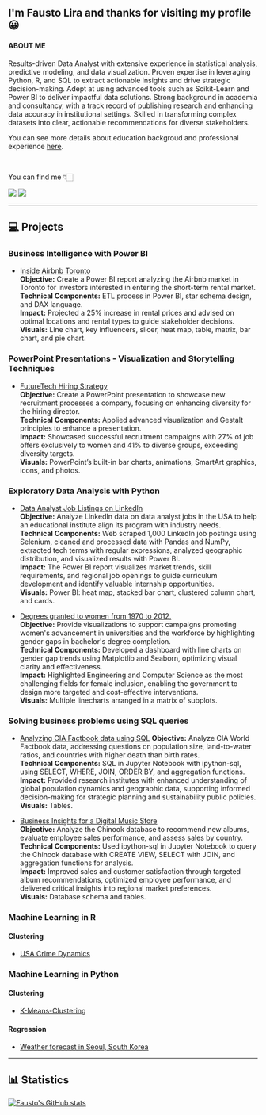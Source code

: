 ## I'm Fausto Lira and thanks for visiting my profile 😀 

#### ABOUT ME

Results-driven Data Analyst with extensive experience in statistical analysis, predictive modeling, and data visualization. Proven expertise in leveraging Python, R, and SQL to extract actionable insights and drive strategic decision-making. Adept at using advanced tools such as Scikit-Learn and Power BI to deliver impactful data solutions. Strong background in academia and consultancy, with a track record of publishing research and enhancing data accuracy in institutional settings. Skilled in transforming complex datasets into clear, actionable recommendations for diverse stakeholders.

You can see more details about education backgroud and professional experience [here](https://www.linkedin.com/in/faustolira).

<br />

You can find me  👇🏻 

<a href = "mailto:faustoalira@gmail.com"><img loading="lazy" src="https://img.shields.io/badge/Gmail-D14836?style=for-the-badge&logo=gmail&logoColor=white" target="_blank"></a>
<a href="https://www.linkedin.com/in/faustolira" target="_blank"><img loading="lazy" src="https://img.shields.io/badge/-LinkedIn-%230077B5?style=for-the-badge&logo=linkedin&logoColor=white" target="_blank"></a>

---

## :computer: Projects

### Business Intelligence with Power BI

- [Inside Airbnb Toronto](https://github.com/FaustoLira/Inside-Airbnb-Toronto)  
**Objective:** Create a Power BI report analyzing the Airbnb market in Toronto for investors interested in entering the short-term rental market.  
**Technical Components:** ETL process in Power BI, star schema design, and DAX language.  
**Impact:** Projected a 25% increase in rental prices and advised on optimal locations and rental types to guide stakeholder decisions.  
**Visuals:** Line chart, key influencers, slicer, heat map, table, matrix, bar chart, and pie chart.  

### PowerPoint Presentations - Visualization and Storytelling Techniques

- [FutureTech Hiring Strategy](https://github.com/FaustoLira/FutureTech---Hiring-Strategy)  
**Objective:** Create a PowerPoint presentation to showcase new recruitment processes a company, focusing on enhancing diversity for the hiring director.    
**Technical Components:** Applied advanced visualization and Gestalt principles to enhance a presentation.  
**Impact:** Showcased successful recruitment campaigns with 27% of job offers exclusively to women and 41% to diverse groups, exceeding diversity targets.    
**Visuals:** PowerPoint’s built-in bar charts, animations, SmartArt graphics, icons, and photos.    

### Exploratory Data Analysis with Python 

- [Data Analyst Job Listings on LinkedIn](https://github.com/FaustoLira/web_scraping_linkedin_jobs_usa)  
**Objective:** Analyze LinkedIn data on data analyst jobs in the USA to help an educational institute align its program with industry needs.  
**Technical Components:** Web scraped 1,000 LinkedIn job postings using Selenium, cleaned and processed data with Pandas and NumPy, extracted tech terms with regular expressions, analyzed geographic distribution, and visualized results with Power BI.  
**Impact:** The Power BI report visualizes market trends, skill requirements, and regional job openings to guide curriculum development and identify valuable internship opportunities.      
**Visuals:** Power BI: heat map, stacked bar chart, clustered column chart, and cards.   

<!-- [Star wars survey](https://github.com/FaustoLira/star_wars_survey) -->

- [Degrees granted to women from 1970 to 2012.](https://github.com/FaustoLira/percent_bachelors_degrees_women_usa)  
**Objective:** Provide visualizations to support campaigns promoting women's advancement in universities and the workforce by highlighting gender gaps in bachelor's degree completion.  
**Technical Components:** Developed a dashboard with line charts on gender gap trends using Matplotlib and Seaborn, optimizing visual clarity and effectiveness.  
**Impact:** Highlighted Engineering and Computer Science as the most challenging fields for female inclusion, enabling the government to design more targeted and cost-effective interventions.      
**Visuals:** Multiple linecharts arranged in a matrix of subplots.    

### Solving business problems using SQL queries

- [Analyzing CIA Factbook data using SQL](https://github.com/FaustoLira/analyzing_cia_factbook_data_using_sql)
**Objective:** Analyze CIA World Factbook data, addressing questions on population size, land-to-water ratios, and countries with higher death than birth rates.    
**Technical Components:** SQL in Jupyter Notebook with ipython-sql, using SELECT, WHERE, JOIN, ORDER BY, and aggregation functions.  
**Impact:** Provided research institutes with enhanced understanding of global population dynamics and geographic data, supporting informed decision-making for strategic planning and sustainability public policies.    
**Visuals:** Tables.  

- [Business Insights for a Digital Music Store](https://github.com/FaustoLira/Business-Insights-for-a-Digital-Music-Store)  
**Objective:** Analyze the Chinook database to recommend new albums, evaluate employee sales performance, and assess sales by country.    
**Technical Components:** Used ipython-sql in Jupyter Notebook to query the Chinook database with CREATE VIEW, SELECT with JOIN, and aggregation functions for analysis.  
**Impact:** Improved sales and customer satisfaction through targeted album recommendations, optimized employee 
performance, and delivered critical insights into regional market preferences.    
**Visuals:** Database schema and tables.  

### Machine Learning in R

#### Clustering

- [USA Crime Dynamics](https://github.com/FaustoLira/US-Arrests)

### Machine Learning in Python

#### Clustering

- [K-Means-Clustering](https://github.com/FaustoLira/K-Means-Clustering)

#### Regression

- [Weather forecast in Seoul, South Korea](https://github.com/FaustoLira/Weather-forecast-in-Seoul-South-Korea)

---

##  :bar_chart: Statistics

[![Fausto's GitHub stats](https://github-readme-stats.vercel.app/api?username=FaustoLira)](https://github.com/anuraghazra/github-readme-stats)
